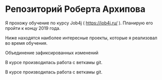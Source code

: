 # Репозиторий Роберта Архипова

Я прохожу обучение по курсу Job4j ( https://job4j.ru/ ). Планирую его пройти к концу 2019 года.

Ниже находятся наиболее интересные проекты, которые я реализовал во время обучения.

Объединение зафиксированных изменений

В курсе производилась работа с веткамы git.

В курсе производилась работа с веткамы git.